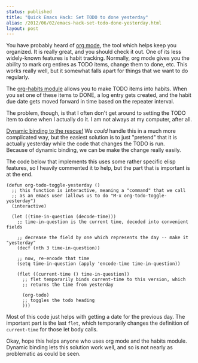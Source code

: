```yaml
---
status: published
title: "Quick Emacs Hack: Set TODO to done yesterday"
alias: /2012/06/02/emacs-hack-set-todo-done-yesterday.html
layout: post
---
```


You have probably heard of [org mode](http://orgmode.org/), the tool which helps keep you
organized. It is really great, and you should check it out. One of its
less widely-known features is habit tracking. Normally, org mode
gives you the ability to mark org entires as TODO items, change them
to done, etc. This works really well, but it somewhat falls apart for
things that we want to do regularly. 

The 
[org-habits module](http://orgmode.org/manual/Tracking-your-habits.html#Tracking-your-habits) 
allows you to make TODO items
into habits. When you set one of these items to DONE, a log entry gets
created, and the habit due date gets moved forward in time based on
the repeater interval. 

The problem, though, is that I often don't get around to setting the
TODO item to done when I actually do it. I am not always at my
computer, after all. 

[Dynamic binding to the rescue!](/2012/05/23/why-you-should-learn-elisp.html)
We *could* handle this in a much more
complicated way, but the easiest solution is to just "pretend" 
that it is actually yesterday while the code that changes the TODO is run.  
Because of dynamic binding, we can be make the change really easily.

The code below that implements this uses some rather specific elisp
features, so I heavily commented it to help, but the part that is
important is at the end.


    (defun org-todo-toggle-yesterday ()
      ;; this function is interactive, meaning a "command" that we call
      ;; as an emacs user (allows us to do "M-x org-todo-toggle-yesterday")
      (interactive)
  
      (let ((time-in-question (decode-time))) 
        ;; time-in-question is the current time, decoded into convenient fields
    
        ;; decrease the field by one which represents the day -- make it "yesterday"
        (decf (nth 3 time-in-question))
    
        ;; now, re-encode that time
        (setq time-in-question (apply 'encode-time time-in-question))
        
        (flet ((current-time () time-in-question))
          ;; flet temporarily binds current-time to this version, which
          ;; returns the time from yesterday 
          
          (org-todo)
          ;; toggles the todo heading
          )))

Most of this code just helps with getting a date for the previous
day. The important part is the last `flet`, which temporarily changes
the definition of `current-time` for those let body calls. 

Okay, hope this helps anyone who uses org mode and the habits
module. Dynamic binding lets this solution work well, and so is not
nearly as problematic as could be seen. 





